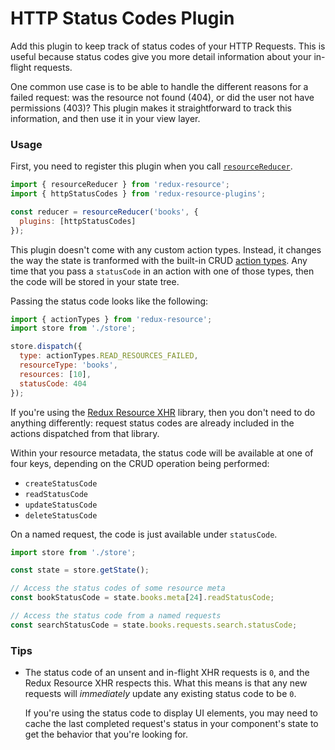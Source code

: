 # HTTP Status Codes Plugin

Add this plugin to keep track of status codes of your HTTP Requests. This is
useful because status codes give you more detail information about your
in-flight requests.

One common use case is to be able to handle the different reasons for a failed
request: was the resource not found (404), or did the user not have permissions
(403)? This plugin makes it straightforward to track this information, and then
use it in your view layer.

### Usage

First, you need to register this plugin when you call
[`resourceReducer`](/docs/api-reference/resource-reducer.md).

```js
import { resourceReducer } from 'redux-resource';
import { httpStatusCodes } from 'redux-resource-plugins';

const reducer = resourceReducer('books', {
  plugins: [httpStatusCodes]
});
```

This plugin doesn't come with any custom action types. Instead, it changes the
way the state is tranformed with the built-in CRUD
[action types](/docs/api-reference/action-types.md). Any time that you pass a
`statusCode` in an action with one of those types, then the code will be stored
in your state tree.

Passing the status code looks like the following:

```js
import { actionTypes } from 'redux-resource';
import store from './store';

store.dispatch({
  type: actionTypes.READ_RESOURCES_FAILED,
  resourceType: 'books',
  resources: [10],
  statusCode: 404
});
```

If you're using the
[Redux Resource XHR](/docs/extras/redux-resource-xhr.md)
library, then you don't need to do anything differently: request status
codes are already included in the actions dispatched from that library.

Within your resource metadata, the status code will be available at one of four
keys, depending on the CRUD operation being performed:

- `createStatusCode`
- `readStatusCode`
- `updateStatusCode`
- `deleteStatusCode`

On a named request, the code is just available under `statusCode`.

```js
import store from './store';

const state = store.getState();

// Access the status codes of some resource meta
const bookStatusCode = state.books.meta[24].readStatusCode;

// Access the status code from a named requests
const searchStatusCode = state.books.requests.search.statusCode;
```

### Tips

- The status code of an unsent and in-flight XHR requests is `0`, and the
  Redux Resource XHR respects this. What this means is that any new
  requests will _immediately_ update any existing status code to be `0`.

  If you're using the status code to display UI elements, you may need to cache
  the last completed request's status in your component's state to get the
  behavior that you're looking for.
